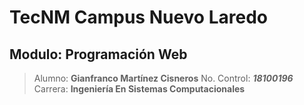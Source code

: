 # TecNM Campus Nuevo Laredo

## Modulo: Programación Web
> Alumno: **Gianfranco Martínez Cisneros** 
> No. Control: ***18100196*** 
> Carrera: **Ingeniería En Sistemas Computacionales** 